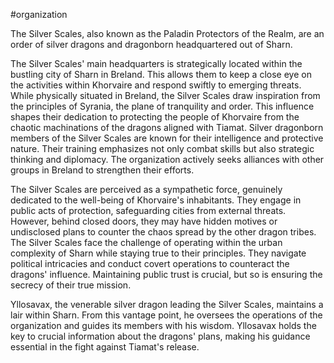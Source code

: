  #organization 

The Silver Scales, also known as the Paladin Protectors of the Realm, are an order of silver dragons and dragonborn headquartered out of Sharn.

The Silver Scales' main headquarters is strategically located within the bustling city of Sharn in Breland. This allows them to keep a close eye on the activities within Khorvaire and respond swiftly to emerging threats. While physically situated in Breland, the Silver Scales draw inspiration from the principles of Syrania, the plane of tranquility and order. This influence shapes their dedication to protecting the people of Khorvaire from the chaotic machinations of the dragons aligned with Tiamat. Silver dragonborn members of the Silver Scales are known for their intelligence and protective nature. Their training emphasizes not only combat skills but also strategic thinking and diplomacy. The organization actively seeks alliances with other groups in Breland to strengthen their efforts.

The Silver Scales are perceived as a sympathetic force, genuinely dedicated to the well-being of Khorvaire's inhabitants. They engage in public acts of protection, safeguarding cities from external threats. However, behind closed doors, they may have hidden motives or undisclosed plans to counter the chaos spread by the other dragon tribes. The Silver Scales face the challenge of operating within the urban complexity of Sharn while staying true to their principles. They navigate political intricacies and conduct covert operations to counteract the dragons' influence. Maintaining public trust is crucial, but so is ensuring the secrecy of their true mission.

Yllosavax, the venerable silver dragon leading the Silver Scales, maintains a lair within Sharn. From this vantage point, he oversees the operations of the organization and guides its members with his wisdom. Yllosavax holds the key to crucial information about the dragons' plans, making his guidance essential in the fight against Tiamat's release.
